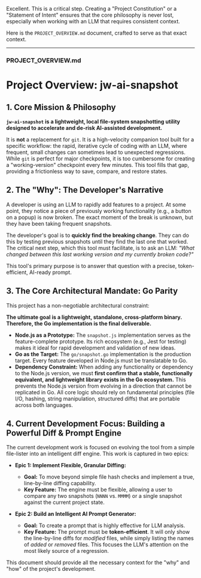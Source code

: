 Excellent. This is a critical step. Creating a "Project Constitution" or a "Statement of Intent" ensures that the core philosophy is never lost, especially when working with an LLM that requires consistent context.

Here is the `PROJECT_OVERVIEW.md` document, crafted to serve as that exact context.

---

### **PROJECT_OVERVIEW.md**

# Project Overview: jw-ai-snapshot

## 1. Core Mission & Philosophy

**`jw-ai-snapshot` is a lightweight, local file-system snapshotting utility designed to accelerate and de-risk AI-assisted development.**

It is **not** a replacement for `git`. It is a high-velocity companion tool built for a specific workflow: the rapid, iterative cycle of coding with an LLM, where frequent, small changes can sometimes lead to unexpected regressions. While `git` is perfect for major checkpoints, it is too cumbersome for creating a "working-version" checkpoint every few minutes. This tool fills that gap, providing a frictionless way to save, compare, and restore states.

## 2. The "Why": The Developer's Narrative

A developer is using an LLM to rapidly add features to a project. At some point, they notice a piece of previously working functionality (e.g., a button on a popup) is now broken. The exact moment of the break is unknown, but they have been taking frequent snapshots.

The developer's goal is to **quickly find the breaking change**. They can do this by testing previous snapshots until they find the last one that worked. The critical next step, which this tool must facilitate, is to ask an LLM: *"What changed between this last working version and my currently broken code?"*

This tool's primary purpose is to answer that question with a precise, token-efficient, AI-ready prompt.

## 3. The Core Architectural Mandate: Go Parity

This project has a non-negotiable architectural constraint:

**The ultimate goal is a lightweight, standalone, cross-platform binary. Therefore, the Go implementation is the final deliverable.**

*   **Node.js as a Prototype:** The `snapshot.js` implementation serves as the feature-complete prototype. Its rich ecosystem (e.g., Jest for testing) makes it ideal for rapid development and validation of new ideas.
*   **Go as the Target:** The `go/snapshot.go` implementation is the production target. Every feature developed in Node.js must be translatable to Go.
*   **Dependency Constraint:** When adding any functionality or dependency to the Node.js version, we must **first confirm that a stable, functionally equivalent, and lightweight library exists in the Go ecosystem.** This prevents the Node.js version from evolving in a direction that cannot be replicated in Go. All core logic should rely on fundamental principles (file I/O, hashing, string manipulation, structured diffs) that are portable across both languages.

## 4. Current Development Focus: Building a Powerful Diff & Prompt Engine

The current development work is focused on evolving the tool from a simple file-lister into an intelligent diff engine. This work is captured in two epics:

*   **Epic 1: Implement Flexible, Granular Diffing:**
    *   **Goal:** To move beyond simple file hash checks and implement a true, line-by-line diffing capability.
    *   **Key Feature:** The engine must be flexible, allowing a user to compare any two snapshots (`NNNN` vs. `MMMM`) or a single snapshot against the current project state.

*   **Epic 2: Build an Intelligent AI Prompt Generator:**
    *   **Goal:** To create a prompt that is highly effective for LLM analysis.
    *   **Key Feature:** The prompt must be **token-efficient**. It will only show the line-by-line diffs for *modified* files, while simply listing the names of *added* or *removed* files. This focuses the LLM's attention on the most likely source of a regression.

This document should provide all the necessary context for the "why" and "how" of the project's development.